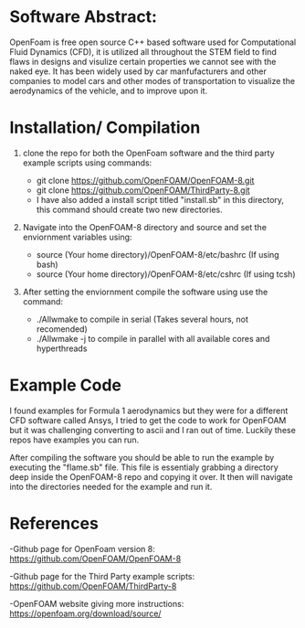 # Software Abstract:
OpenFoam is free open source C++ based software used for Computational Fluid Dynamics (CFD), it is utilized all throughout the STEM field to find flaws in designs and visulize certain properties we cannot see with the naked eye. It has been widely used by car manfufacturers and other companies to model cars and other modes of transportation to visualize the aerodynamics of the vehicle, and to improve upon it. 


# Installation/ Compilation
1. clone the repo for both the OpenFoam software and the third party example scripts using commands:
    - git clone https://github.com/OpenFOAM/OpenFOAM-8.git
    - git clone https://github.com/OpenFOAM/ThirdParty-8.git 
    - I have also added a install script titled "install.sb" in this directory, this command should create two new directories.

2. Navigate into the OpenFOAM-8 directory and source and set the enviornment variables using:
    - source (Your home directory)/OpenFOAM-8/etc/bashrc (If using bash)
    - source (Your home directory)/OpenFOAM-8/etc/cshrc  (If using tcsh)

3. After setting the enviornment compile the software using use the command:
    - ./Allwmake to compile in serial (Takes several hours, not recomended)
    - ./Allwmake -j to compile in parallel with all available cores and hyperthreads

# Example Code
I found examples for Formula 1 aerodynamics but they were for a different CFD software called Ansys, I tried to get the code to work for OpenFOAM but it was challenging converting to ascii and I ran out of time. Luckily these repos have examples you can run.

After compiling the software you should be able to run the example by executing the "flame.sb" file. This file is essentialy grabbing a directory deep inside the OpenFOAM-8 repo and copying it over. It then will navigate into the directories needed for the example and run it. 

# References
-Github page for OpenFoam version 8: https://github.com/OpenFOAM/OpenFOAM-8

-Github page for the Third Party example scripts: https://github.com/OpenFOAM/ThirdParty-8

-OpenFOAM website giving more instructions: https://openfoam.org/download/source/



